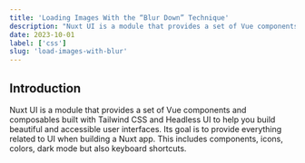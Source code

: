 ```yaml
---
title: 'Loading Images With the “Blur Down” Technique'
description: "Nuxt UI is a module that provides a set of Vue components."
date: 2023-10-01
label: ['css']
slug: 'load-images-with-blur'
---
```


## Introduction

Nuxt UI is a module that provides a set of Vue components and composables built with Tailwind CSS and Headless UI to help you build beautiful and accessible user interfaces.
Its goal is to provide everything related to UI when building a Nuxt app. This includes components, icons, colors, dark mode but also keyboard shortcuts.

